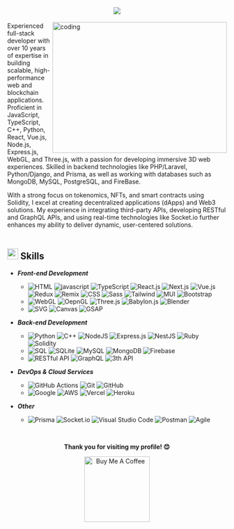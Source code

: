 <h2 align="center">  
  <img src="https://readme-typing-svg.herokuapp.com/?lines=Full%20Stack%20Developer;&center=true&width=800">
</h2>

<img align="right" alt="coding" width="400" height="300" src="https://github.com/funny-softdev/funny-softdev/blob/main/assets/banner.gif">
Experienced full-stack developer with over 10 years of expertise in building scalable, high-performance web and blockchain applications. Proficient in JavaScript, TypeScript, C++, Python, React, Vue.js, Node.js, Express.js, WebGL, and Three.js, with a passion for developing immersive 3D web experiences. Skilled in backend technologies like PHP/Laravel, Python/Django, and Prisma, as well as working with databases such as MongoDB, MySQL, PostgreSQL, and FireBase.<br/>

With a strong focus on tokenomics, NFTs, and smart contracts using Solidity, I excel at creating decentralized applications (dApps) and Web3 solutions. My experience in integrating third-party APIs, developing RESTful and GraphQL APIs, and using real-time technologies like Socket.io further enhances my ability to deliver dynamic, user-centered solutions.
<br/><br/>

## <img src="https://media2.giphy.com/media/QssGEmpkyEOhBCb7e1/giphy.gif?cid=ecf05e47a0n3gi1bfqntqmob8g9aid1oyj2wr3ds3mg700bl&rid=giphy.gif" width ="25"><b> Skills</b>

<p align="center">
  
- ***Front-end Development***  
  -  ![HTML](https://img.shields.io/badge/html-%23E34F26.svg?style=for-the-badge&logo=html5&logoColor=white) ![javascript](https://img.shields.io/badge/javascript%20-%23323330.svg?&style=for-the-badge&logo=javascript&logoColor=%23F7DF1E) ![TypeScript](https://img.shields.io/badge/TypeScript-3178C6?style=for-the-badge&logo=typescript&logoColor=white) ![React.js](https://img.shields.io/badge/react%20-%2320232a.svg?&style=for-the-badge&logo=react&logoColor=%2361DAFB) ![Next.js](https://img.shields.io/badge/next.js-000000?style=for-the-badge&logo=nextdotjs&logoColor=white) ![Vue.js](https://img.shields.io/badge/Vue.js-35495E?style=for-the-badge&logo=vuedotjs&logoColor=4FC08D) ![Redux](https://img.shields.io/badge/redux-%23593d88.svg?style=for-the-badge&logo=redux&logoColor=white) ![Remix](https://img.shields.io/badge/remix-%23000.svg?style=for-the-badge&logo=remix&logoColor=white) ![CSS](https://img.shields.io/badge/css-%231572B6.svg?style=for-the-badge&logo=css3&logoColor=white) ![Sass](https://img.shields.io/badge/Sass-E10098?style=for-the-badge&logo=Sass&logoColor=white) ![Tailwind](https://img.shields.io/badge/Tailwind_CSS-38B2AC?style=for-the-badge&logo=tailwind-css&logoColor=white) ![MUI](https://img.shields.io/badge/MUI-%230081CB.svg?style=for-the-badge&logo=mui&logoColor=white) ![Bootstrap](https://img.shields.io/badge/Bootstrap-7952B3?style=for-the-badge&logo=bootstrap&logoColor=white)
  -  ![WebGL](https://img.shields.io/badge/WebGL-EEEEEE.svg?style=for-the-badge&logo=webgl&logoColor=CB3837) ![OepnGL](https://img.shields.io/badge/OpenGL-3670A0?style=for-the-badge&logo=OpenGL&logoColor=ffdd54) ![Three.js](https://img.shields.io/badge/Three.js-black?style=for-the-badge&logo=three.js&logoColor=white) ![Babylon.js](https://img.shields.io/badge/babylon.js-EEEEEE.svg?style=for-the-badge&logo=babylon.js&logoColor=red) ![Blender](https://img.shields.io/badge/Blender-F5792A?style=for-the-badge&logo=blender&logoColor=white)
  -  ![SVG](https://img.shields.io/badge/SVG-00599C?style=for-the-badge&logo=SVG&logoColor=white) ![Canvas](https://img.shields.io/badge/Canvas-black?style=for-the-badge&logo=Canvas&logoColor=white) ![GSAP](https://img.shields.io/badge/Green%20Sock-%234ea94b.svg?style=for-the-badge&logo=greensock&logoColor=white)

- ***Back-end Development***
  - ![Python](https://img.shields.io/badge/python-3670A0?style=for-the-badge&logo=python&logoColor=ffdd54) ![C++](https://img.shields.io/badge/C%2B%2B-00599C?style=for-the-badge&logo=c%2B%2B&logoColor=white) ![NodeJS](https://img.shields.io/badge/node.js-6DA55F?style=for-the-badge&logo=node.js&logoColor=white) ![Express.js](https://img.shields.io/badge/express.js-%23404d59.svg?style=for-the-badge&logo=express&logoColor=%2361DAFB) ![NestJS](https://img.shields.io/badge/NestJS-E0234E?style=for-the-badge&logo=nestjs&logoColor=white) ![Ruby](https://img.shields.io/badge/Ruby-%23CB3837.svg?style=for-the-badge&logo=Ruby&logoColor=white) ![Solidity](https://img.shields.io/badge/Solidity-%23363636.svg?style=for-the-badge&logo=solidity&logoColor=white)
  - ![SQL](https://img.shields.io/badge/SQL-025E8C.svg?style=for-the-badge&logo=database&logoColor=white) ![SQLite](https://img.shields.io/badge/sqlite-%2307405e.svg?style=for-the-badge&logo=sqlite&logoColor=white) ![MySQL](https://img.shields.io/badge/MySQL-33330F?style=for-the-badge&logo=mysql&logoColor=white) ![MongoDB](https://img.shields.io/badge/MongoDB-%234ea94b.svg?style=for-the-badge&logo=mongodb&logoColor=white) ![Firebase](https://img.shields.io/badge/firebase-%23039BE5.svg?style=for-the-badge&logo=firebase)
  - ![RESTful API](https://img.shields.io/badge/RESTful%20API-430098?style=for-the-badge&logoColor=white) ![GraphQL](https://img.shields.io/badge/-GraphQL-E10098?style=for-the-badge&logo=graphql&logoColor=white) ![3th API](https://img.shields.io/badge/Third%20API-%23039BE5.svg?style=for-the-badge&logo=API)

 - ***DevOps & Cloud Services***
   - ![GitHub Actions](https://img.shields.io/badge/github%20actions-%232671E5.svg?style=for-the-badge&logo=githubactions&logoColor=white) ![Git](https://img.shields.io/badge/git-%23F05033.svg?style=for-the-badge&logo=git&logoColor=white) ![GitHub](https://img.shields.io/badge/github-%23121011.svg?style=for-the-badge&logo=github&logoColor=white)
   - ![Google](https://img.shields.io/badge/Google-4285F4?style=for-the-badge&logo=Google-chrome&logoColor=white) ![AWS](https://img.shields.io/badge/AWS-D83B01?style=for-the-badge&logo=Amazon-Web-Services&logoColor=white) ![Vercel](https://img.shields.io/badge/vercel-%23000000.svg?style=for-the-badge&logo=vercel&logoColor=white) ![Heroku](https://img.shields.io/badge/Heroku-430098?style=for-the-badge&logo=heroku&logoColor=white)

 - ***Other***
   - ![Prisma](https://img.shields.io/badge/Prisma-CC2927?style=for-the-badge&logo=Prisma&logoColor=white) ![Socket.io](https://img.shields.io/badge/Socket.io-Gray?style=for-the-badge&logo=socket.io&badgeColor=010101) ![Visual Studio Code](https://img.shields.io/badge/Visual%20Studio%20Code-0078d7.svg?style=for-the-badge&logo=visual-studio-code&logoColor=white) ![Postman](https://img.shields.io/badge/Postman-FF6C37?style=for-the-badge&logo=postman&logoColor=white) ![Agile](https://img.shields.io/badge/Agile-E10098?style=for-the-badge&logo=Agile&logoColor=white)

</p>

</br>
<p align="center">
  <b>Thank you for visiting my profile! 😊</b>
</p>

<p align="center">
  <a href="https://buymeacoffee.com/radhikamalpani" target="_blank">
    <img src="https://cdn.buymeacoffee.com/buttons/v2/default-red.png" alt="Buy Me A Coffee" width="150"/>
  </a>
</p>
